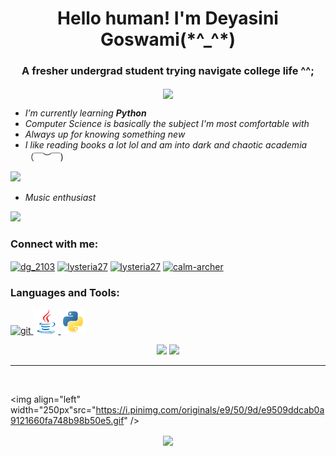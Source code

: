 <h1 align="center">Hello human! I'm Deyasini Goswami(*^_^*)</h1>
<h3 align="center">A fresher undergrad student trying navigate college life ^^;</h3>

<p align="center" /><img align="center" src="https://media.giphy.com/media/xT8qBsOjMOcdeGJIU8/giphy.gif" /></p>

- *I’m currently learning **Python*** 
- *Computer Science is basically the subject I'm most comfortable with*          
- *Always up for knowing something new*
- *I like reading books a lot lol and am into dark and chaotic academia*（￣︶￣) 

![](https://i.pinimg.com/originals/18/39/6f/18396fe0f169334c2cdabee9d797ca29.gif)

- *Music enthusiast*

![](https://i.pinimg.com/originals/b5/09/0c/b5090c8a249c3c687e74b34111cb8b7c.gif)
<h3 align="left">Connect with me:</h3>
<p align="left">
<a href="https://www.hackerrank.com/dg_2103" target="blank"><img align="center" src="https://raw.githubusercontent.com/rahuldkjain/github-profile-readme-generator/master/src/images/icons/Social/hackerrank.svg" alt="dg_2103" height="30" width="40" /></a> <a href="https://www.codewars.com/users/lysteria27" target="blank"><img align="center" src="https://avatars.githubusercontent.com/oa/19158?s=60&u=e3d56e333c9fef6ade7a7c1f1bf0241b21c25de6&v=4" alt="lysteria27" height="30" width="30" /></a> <a href="https://app.codesignal.com/profile/lysteria27" target="blank"><img align="center" src="https://avatars.githubusercontent.com/oa/109562?s=60&u=af97681fd1947700e39d5209a22d739ad69477eb&v=4" alt="lysteria27" height="30" width="30" /></a> <a href="https://calm-archer.tumblr.com/" target="blank"><img align="center" src="https://upload.wikimedia.org/wikipedia/commons/thumb/4/43/Tumblr.svg/2048px-Tumblr.svg.png" alt="calm-archer" height="30" width="30" /></a>
</p>

<h3 align="left">Languages and Tools:</h3>
<p align="left"> <a href="https://git-scm.com/" target="_blank"> <img src="https://www.vectorlogo.zone/logos/git-scm/git-scm-icon.svg" alt="git" width="40" height="40"/> </a> <a href="https://www.java.com" target="_blank"> <img src="https://raw.githubusercontent.com/devicons/devicon/master/icons/java/java-original.svg" alt="java" width="40" height="40"/> </a> <a href="https://www.python.org" target="_blank"> <img src="https://raw.githubusercontent.com/devicons/devicon/master/icons/python/python-original.svg" alt="python" width="40" height="40"/> </a> </p>


<p align="center">
  <img width="49%" src="https://github-readme-stats.vercel.app/api?username=lysteria27&show_icons=true&theme=tokyonight" />
  <img width="49%" src="https://github-readme-streak-stats.herokuapp.com/?user=lysteria27&theme=tokyonight" />
</p>

----

<!-- <img align="left" alt="" src="https://github-readme-stats.vercel.app/api?username=lysteria27&show_icons=true&hide_border=true&theme=radical" /> -->
<br>

<img align="left" width="250px"src="https://i.pinimg.com/originals/e9/50/9d/e9509ddcab0a9121660fa748b98b50e5.gif" /> 

<p align="center"><img align="center" width="250px" src="https://i.pinimg.com/originals/a2/a5/b6/a2a5b6b443b845f1e6512b350bb5ae03.gif" /></p>
